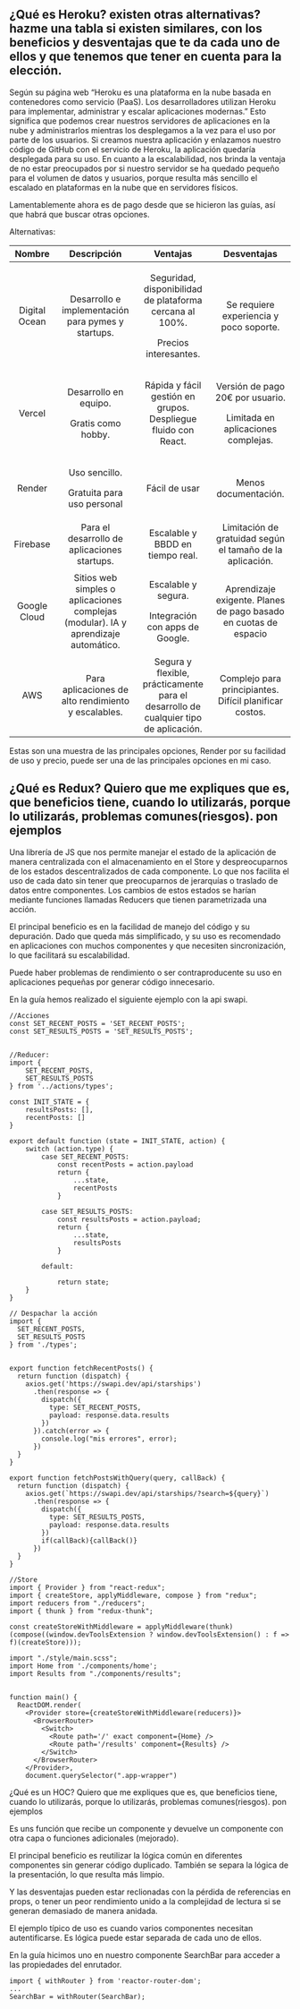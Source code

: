 ## ¿Qué es Heroku? existen otras alternativas? hazme una tabla si existen similares, con los beneficios y desventajas que te da cada uno de ellos y que tenemos que tener en cuenta para la elección.

Según su página web “Heroku es una plataforma en la nube basada en contenedores como servicio (PaaS). Los desarrolladores utilizan Heroku para implementar, administrar y escalar aplicaciones modernas.”  Esto significa que podemos crear nuestros servidores de aplicaciones en la nube y administrarlos mientras los desplegamos a la vez para el uso por parte de los usuarios. Si creamos nuestra aplicación y enlazamos nuestro código de GitHub con el servicio de Heroku, la aplicación quedaría desplegada para su uso. En cuanto a la escalabilidad, nos brinda la ventaja de no estar preocupados por si nuestro servidor se ha quedado pequeño para el volumen de datos y usuarios, porque resulta más sencillo el escalado en plataformas en la nube que en servidores físicos.

Lamentablemente ahora es de pago desde que se hicieron las guías, así que habrá que buscar otras opciones.

Alternativas:

|**Nombre**|**Descripción**|**Ventajas**|**Desventajas**|
| :-: | :-: | :-: | :-: |
|Digital Ocean|Desarrollo e implementación para pymes y startups.|<p>Seguridad, disponibilidad de plataforma cercana al 100%. </p><p>Precios interesantes.</p>|Se requiere experiencia y poco soporte. |
|Vercel|<p>Desarrollo en equipo.</p><p>Gratis como hobby.</p>|Rápida y fácil gestión en grupos. Despliegue fluido con React.|<p>Versión de pago 20€ por usuario. </p><p>Limitada en aplicaciones complejas.</p>|
|Render|<p>Uso sencillo.</p><p>Gratuita para uso personal</p>|<p>Fácil de usar</p><p></p>|Menos documentación.|
|Firebase|Para el desarrollo de aplicaciones startups.|Escalable y BBDD en tiempo real.|Limitación de gratuidad según el tamaño de la aplicación.|
|Google Cloud|Sitios web simples o aplicaciones complejas (modular). IA y aprendizaje automático.|<p>Escalable y segura.</p><p>Integración con apps de Google.</p>|Aprendizaje exigente. Planes de pago basado en cuotas de espacio|
|AWS|Para aplicaciones de alto rendimiento y escalables.|Segura y flexible, prácticamente para el desarrollo de cualquier tipo de aplicación.|Complejo para principiantes. Difícil planificar costos.|

Estas son una muestra de las principales opciones, Render por su facilidad de uso y precio, puede ser una de las principales opciones en mi caso.




## ¿Qué es Redux? Quiero que me expliques que es, que beneficios tiene, cuando lo utilizarás, porque lo utilizarás, problemas comunes(riesgos). pon ejemplos

Una librería de JS que nos permite manejar el estado de la aplicación de manera centralizada con el almacenamiento en el Store y despreocuparnos de los estados descentralizados de cada componente. Lo que nos facilita el uso de cada dato sin tener que preocuparnos de jerarquías o traslado de datos entre componentes. Los cambios de estos estados se harían mediante funciones llamadas Reducers que tienen parametrizada una acción.

El principal beneficio es en la facilidad de manejo del código y su depuración. Dado que queda más simplificado, y su uso es recomendado en aplicaciones con muchos componentes y que necesiten sincronización, lo que facilitará su escalabilidad.

Puede haber problemas de rendimiento o ser contraproducente su uso en aplicaciones pequeñas por generar código innecesario.

En la guía hemos realizado el siguiente ejemplo con la api swapi.

```
//Acciones 
const SET_RECENT_POSTS = 'SET_RECENT_POSTS'; 
const SET_RESULTS_POSTS = 'SET_RESULTS_POSTS'; 

 
//Reducer: 
import { 
    SET_RECENT_POSTS, 
    SET_RESULTS_POSTS 
} from '../actions/types'; 

const INIT_STATE = { 
    resultsPosts: [], 
    recentPosts: [] 
} 

export default function (state = INIT_STATE, action) { 
    switch (action.type) { 
        case SET_RECENT_POSTS: 
            const recentPosts = action.payload 
            return { 
                ...state, 
                recentPosts 
            } 

        case SET_RESULTS_POSTS: 
            const resultsPosts = action.payload; 
            return { 
                ...state, 
                resultsPosts 
            } 

        default: 

            return state; 
    } 
} 
 
// Despachar la acción 
import { 
  SET_RECENT_POSTS, 
  SET_RESULTS_POSTS 
} from './types'; 


export function fetchRecentPosts() { 
  return function (dispatch) { 
    axios.get('https://swapi.dev/api/starships') 
      .then(response => { 
        dispatch({ 
          type: SET_RECENT_POSTS, 
          payload: response.data.results 
        }) 
      }).catch(error => { 
        console.log("mis errores", error); 
      }) 
  } 
} 

export function fetchPostsWithQuery(query, callBack) { 
  return function (dispatch) { 
    axios.get(`https://swapi.dev/api/starships/?search=${query}`) 
      .then(response => { 
        dispatch({ 
          type: SET_RESULTS_POSTS, 
          payload: response.data.results 
        }) 
        if(callBack){callBack()} 
      }) 
  } 
} 

//Store 
import { Provider } from "react-redux"; 
import { createStore, applyMiddleware, compose } from "redux"; 
import reducers from "./reducers"; 
import { thunk } from "redux-thunk"; 
 
const createStoreWithMiddleware = applyMiddleware(thunk)(compose((window.devToolsExtension ? window.devToolsExtension() : f => f)(createStore))); 

import "./style/main.scss"; 
import Home from './components/home'; 
import Results from "./components/results"; 

 
function main() { 
  ReactDOM.render( 
    <Provider store={createStoreWithMiddleware(reducers)}> 
      <BrowserRouter> 
        <Switch> 
          <Route path='/' exact component={Home} /> 
          <Route path='/results' component={Results} /> 
        </Switch> 
      </BrowserRouter> 
    </Provider>, 
    document.querySelector(".app-wrapper") 
```



¿Qué es un HOC? Quiero que me expliques que es, que beneficios tiene, cuando lo utilizarás, porque lo utilizarás, problemas comunes(riesgos). pon ejemplos

Es uns función que recibe un componente y devuelve un componente con otra capa o funciones adicionales (mejorado). 

El principal beneficio es reutilizar la lógica común en diferentes componentes sin generar código duplicado. También se separa la lógica de la presentación, lo que resulta más limpio. 

Y las desventajas pueden estar reclionadas con la pérdida de referencias en props, o tener un peor rendimiento unido a la complejidad de lectura si se generan demasiado de manera anidada. 

El ejemplo típico de uso es cuando varios componentes necesitan autentificarse. Es lógica puede estar separada de cada uno de ellos. 

En la guía hicimos uno en nuestro componente SearchBar para acceder a las propiedades del enrutador. 
```
import { withRouter } from 'reactor-router-dom';   
...
SearchBar = withRouter(SearchBar); 
```